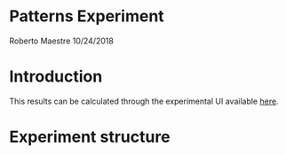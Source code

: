 Patterns Experiment
================
Roberto Maestre
10/24/2018

Introduction
============

This results can be calculated through the experimental UI available [here](https://github.com/rmaestre/variableStars/tree/master/inst/shiny-examples/experiment).

Experiment structure
====================
